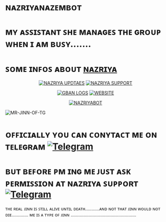 # ɴᴀᴢʀɪʏᴀɴᴀᴢᴇᴍʙᴏᴛ

# ᴍʏ ᴀꜱꜱɪꜱᴛᴀɴᴛ ꜱʜᴇ ᴍᴀɴᴀɢᴇꜱ ᴛʜᴇ ɢʀᴏᴜᴘ ᴡʜᴇɴ ɪ ᴀᴍ ʙᴜꜱʏ.......



# ꜱᴏᴍᴇ ɪɴꜰᴏꜱ ᴀʙᴏᴜᴛ [ɴᴀᴢʀɪʏᴀ](https://t.me/NAZRIYANAZEEMBOT) 

<p align="center">
<a href="https://t.me/NAZRIYAUPDATES"><img alt="NAZRIYA UPDTAES" src="https://img.shields.io/badge/NAZRIYA UPDATES-%23E4405F.svg?&style=for-the-badge&logo=TELEGRAM&logoColor=white"/></a>
<a href="https://t.me/NAZRIYASUPPORT"><img alt="NAZRIYA SUPPORT" src="https://img.shields.io/badge/NAZRIYA SUPPORT-2CA5E0?style=for-the-badge&logo=telegram&logoColor=white"/></a>
</p>

<p align="center">
<a href="https://t.me/NAZRIYAGBANLOGS"><img alt="GBAN LOGS" src="https://img.shields.io/badge/NAZRIYA GBAN LOGS-%23E4405F.svg?&style=for-the-badge&logo=TELEGRAM&logoColor=white"/></a>
<a href="https://visitme.vercel.app/nazriya"><img alt="WEBSITE" src="https://img.shields.io/badge/WEBSITE-2CA5E0?style=for-the-badge&logo=WEBSITE&logoColor=white"/></a>
</p>

<p align="center">
<a href="https://t.me/NAZRIYANAZEEMBOT"><img alt="NAZRIYABOT" src="https://img.shields.io/badge/NAZRIYA BOT-%23E4405F.svg?&style=for-the-badge&logo=TELEGRAM&logoColor=white"/></a>


 ![MR-JINN-OF-TG](https://telegra.ph//file/95ebabd729d77fd2c215f.jpg) 

 
 


# ᴏꜰꜰɪᴄɪᴀʟʟʏ ʏᴏᴜ ᴄᴀɴ ᴄᴏɴʏᴛᴀᴄᴛ ᴍᴇ ᴏɴ ᴛᴇʟᴇɢʀᴀᴍ [![Telegram](https://img.shields.io/badge/telegram-1b77FF.svg?style=for-the-badge&logo=telegram)](https://t.me/MR_JINN_OF_TG)  
 
# ʙᴜᴛ ʙᴇꜰᴏʀᴇ ᴘᴍ ɪɴɢ ᴍᴇ ᴊᴜꜱᴛ ᴀꜱᴋ ᴘᴇʀᴍɪꜱꜱɪᴏɴ ᴀᴛ ɴᴀᴢʀɪʏᴀ ꜱᴜᴘᴘᴏʀᴛ  [![Telegram](https://img.shields.io/badge/telegram-1b77FF.svg?style=for-the-badge&logo=telegram)](https://t.me/NAZRIYASUPPORT) 
 
 ᴛʜᴇ ʀᴇᴀʟ ᴊɪɴɴ ɪꜱ ꜱᴛɪʟʟ ᴀʟɪᴠᴇ ᴜɴᴛɪʟ ᴅᴇᴀᴛʜ...........ᴀɴᴅ ɴᴏᴛ ᴛʜᴀᴛ ᴊɪɴɴ ᴡᴏᴜʟᴅ ɴᴏᴛ ᴅɪᴇ.............
 ᴍᴇ ɪꜱ ᴀ ᴛʏᴘᴇ ᴏꜰ ᴊɪɴɴ ...................................................
  

 
 
 
 
 
 
 

